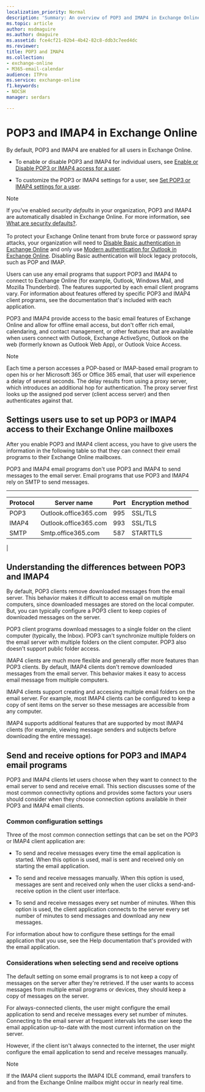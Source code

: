 ```yaml
---
localization_priority: Normal
description: 'Summary: An overview of POP3 and IMAP4 in Exchange Online, and the differences between them.'
ms.topic: article
author: msdmaguire
ms.author: dmaguire
ms.assetid: fce4cf21-02b4-4b42-82c8-ddb3c7eed4dc
ms.reviewer: 
title: POP3 and IMAP4
ms.collection: 
- exchange-online
- M365-email-calendar
audience: ITPro
ms.service: exchange-online
f1.keywords:
- NOCSH
manager: serdars

---
```


# POP3 and IMAP4 in Exchange Online

By default, POP3 and IMAP4 are enabled for all users in Exchange Online.

- To enable or disable POP3 and IMAP4 for individual users, see [Enable or Disable POP3 or IMAP4 access for a user](enable-or-disable-pop3-or-imap4-access.md).

- To customize the POP3 or IMAP4 settings for a user, see [Set POP3 or IMAP4 settings for a user](pop3-or-imap4-settings.md).

> [!NOTE]
> If you've enabled _security defaults_ in your organization, POP3 and IMAP4 are automatically disabled in Exchange Online. For more information, see [What are security defaults?](/azure/active-directory/conditional-access/concept-conditional-access-security-defaults). <br/><br/> To protect your Exchange Online tenant from brute force or password spray attacks, your organization will need to [Disable Basic authentication in Exchange Online](../disable-basic-authentication-in-exchange-online.md) and only use [Modern authentication for Outlook in Exchange Online](../enable-or-disable-modern-authentication-in-exchange-online.md). Disabling Basic authentication will block legacy protocols, such as POP and IMAP.

Users can use any email programs that support POP3 and IMAP4 to connect to Exchange Online (for example, Outlook, Windows Mail, and Mozilla Thunderbird). The features supported by each email client programs vary. For information about features offered by specific POP3 and IMAP4 client programs, see the documentation that's included with each application.

POP3 and IMAP4 provide access to the basic email features of Exchange Online and allow for offline email access, but don't offer rich email, calendaring, and contact management, or other features that are available when users connect with Outlook, Exchange ActiveSync, Outlook on the web (formerly known as Outlook Web App), or Outlook Voice Access.

> [!NOTE]
> Each time a person accesses a POP-based or IMAP-based email program to open his or her Microsoft 365 or Office 365 email, that user will experience a delay of several seconds. The delay results from using a proxy server, which introduces an additional hop for authentication. The proxy server first looks up the assigned pod server (client access server) and then authenticates against that.

## Settings users use to set up POP3 or IMAP4 access to their Exchange Online mailboxes
<a name="settings"> </a>

After you enable POP3 and IMAP4 client access, you have to give users the information in the following table so that they can connect their email programs to their Exchange Online mailboxes.

POP3 and IMAP4 email programs don't use POP3 and IMAP4 to send messages to the email server. Email programs that use POP3 and IMAP4 rely on SMTP to send messages.

****

|Protocol|Server name|Port|Encryption method|
|----|----|----|----|
|POP3|Outlook.office365.com|995|SSL/TLS|
|IMAP4|Outlook.office365.com|993|SSL/TLS|
|SMTP|Smtp.office365.com|587|STARTTLS|
|

## Understanding the differences between POP3 and IMAP4
<a name="Differences"> </a>

By default, POP3 clients remove downloaded messages from the email server. This behavior makes it difficult to access email on multiple computers, since downloaded messages are stored on the local computer. But, you can typically configure a POP3 client to keep copies of downloaded messages on the server.

POP3 client programs download messages to a single folder on the client computer (typically, the Inbox). POP3 can't synchronize multiple folders on the email server with multiple folders on the client computer. POP3 also doesn't support public folder access.

IMAP4 clients are much more flexible and generally offer more features than POP3 clients. By default, IMAP4 clients don't remove downloaded messages from the email server. This behavior makes it easy to access email message from multiple computers.

IMAP4 clients support creating and accessing multiple email folders on the email server. For example, most IMAP4 clients can be configured to keep a copy of sent items on the server so these messages are accessible from any computer.

IMAP4 supports additional features that are supported by most IMAP4 clients (for example, viewing message senders and subjects before downloading the entire message).

## Send and receive options for POP3 and IMAP4 email programs
<a name="SendReceive"> </a>

POP3 and IMAP4 clients let users choose when they want to connect to the email server to send and receive email. This section discusses some of the most common connectivity options and provides some factors your users should consider when they choose connection options available in their POP3 and IMAP4 email clients.

### Common configuration settings

Three of the most common connection settings that can be set on the POP3 or IMAP4 client application are:

- To send and receive messages every time the email application is started. When this option is used, mail is sent and received only on starting the email application.

- To send and receive messages manually. When this option is used, messages are sent and received only when the user clicks a send-and-receive option in the client user interface.

- To send and receive messages every set number of minutes. When this option is used, the client application connects to the server every set number of minutes to send messages and download any new messages.

For information about how to configure these settings for the email application that you use, see the Help documentation that's provided with the email application.

### Considerations when selecting send and receive options

The default setting on some email programs is to not keep a copy of messages on the server after they're retrieved. If the user wants to access messages from multiple email programs or devices, they should keep a copy of messages on the server.

For always-connected clients, the user might configure the email application to send and receive messages every set number of minutes. Connecting to the email server at frequent intervals lets the user keep the email application up-to-date with the most current information on the server.

However, if the client isn't always connected to the internet, the user might configure the email application to send and receive messages manually.

> [!NOTE]
> If the IMAP4 client supports the IMAP4 IDLE command, email transfers to and from the Exchange Online mailbox might occur in nearly real time.